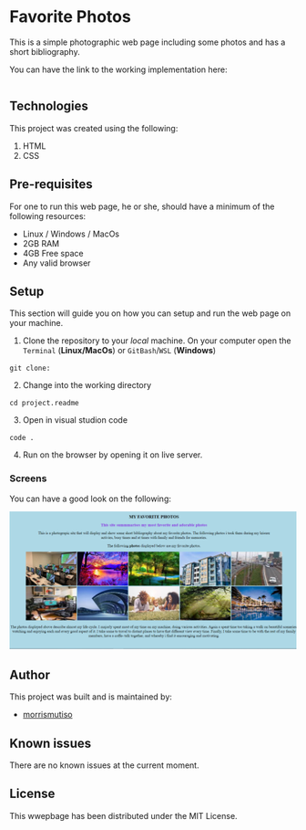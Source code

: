 # Favorite Photos
This is a simple photographic web page including some photos and has a short bibliography.

You can have the link to the working implementation  here:
```

```


## Technologies

This project was created using the following:

1. HTML
2. CSS

## Pre-requisites
For one to run this web page, he or she, should have a minimum of the following resources:

- Linux / Windows / MacOs
- 2GB RAM
- 4GB Free space
- Any valid browser

## Setup
This section will guide you on how you can setup and run the web page on your machine.

1. Clone the repository to your *local* machine. On your computer open the `Terminal` (**Linux/MacOs**) or `GitBash`/`WSL` (**Windows**)

```
git clone: 
```

2. Change into the working directory
```
cd project.readme
```

3. Open in visual studion code
```
code .
```

4. Run on the browser by opening it on live server.

### Screens 
You can have a good look on the following:

![Screenshot](screenshot.png)

## Author 
This project was built and is maintained by:

- [morrismutiso]()

## Known issues
There are no known issues at the current moment.

## License
This wwepbage has been distributed under the MIT License.



